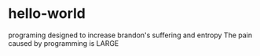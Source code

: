 # hello-world
programing designed to increase brandon's suffering and entropy
The pain caused by programming is LARGE
